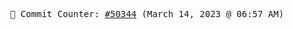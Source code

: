 <p align="center">
    <samp>
        📮 Commit Counter: <a href="https://github.com/Javascript-void0/Javascript-void0/commits/main">#50344</a> (March 14, 2023 @ 06:57 AM)
    </samp>
</p>